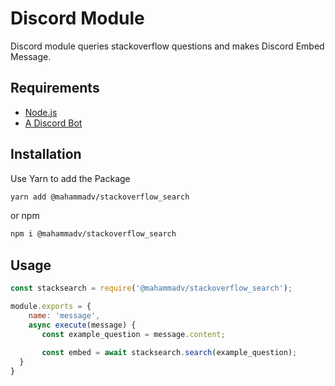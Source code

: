 # Discord Module
Discord module queries stackoverflow questions and makes Discord Embed Message.

## Requirements

- [Node.js](https://nodejs.org)
- [A Discord Bot](https://discord.com/developers/applications)

## Installation

Use Yarn to add the Package

```bash
yarn add @mahammadv/stackoverflow_search

```

or npm

```bash
npm i @mahammadv/stackoverflow_search
```
## Usage

```javascript
const stacksearch = require('@mahammadv/stackoverflow_search');

module.exports = {
    name: 'message',
    async execute(message) {
       const example_question = message.content;
       
       const embed = await stacksearch.search(example_question);
  }
}
```
